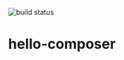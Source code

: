 ![build status](https://travis-ci.org/charlesng/hello-composer.svg?branch=master)

# hello-composer
